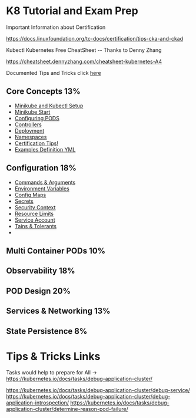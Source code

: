 # K8 Tutorial and Exam Prep

Important Information about Certification

https://docs.linuxfoundation.org/tc-docs/certification/tips-cka-and-ckad


Kubectl Kubernetes Free CheatSheet -- Thanks to Denny Zhang

https://cheatsheet.dennyzhang.com/cheatsheet-kubernetes-A4

Documented Tips and Tricks click [here](https://github.com/vlolla/kubernetes/blob/master/learningmaterialandtips.md)

## Core Concepts 13%

* [Minikube and Kubectl Setup](https://github.com/vlolla/kubernetes/blob/master/notes/coreconcepts/minikube-kubectl-setup.md)
* [Minikube Start](https://github.com/vlolla/kubernetes/blob/master/notes/coreconcepts/minikube-start.md)
* [Configuring PODS](https://github.com/vlolla/kubernetes/blob/master/notes/coreconcepts/cofiguringpods.md)
* [Controllers](https://github.com/vlolla/kubernetes/blob/master/notes/coreconcepts/controllers.md)
* [Deployment](https://github.com/vlolla/kubernetes/blob/master/notes/coreconcepts/deployment.md)
* [Namespaces](https://github.com/vlolla/kubernetes/blob/master/notes/coreconcepts/namespaces.md)
* [Certification Tips!](https://github.com/vlolla/kubernetes/blob/master/notes/CertificationTips.md)
* [Examples Definition YML](https://github.com/vlolla/kubernetes/tree/master/examples)

## Configuration 18%

* [Commands & Arguments](https://github.com/vlolla/kubernetes/blob/master/notes/configuration/commands.md)
* [Environment Variables](https://github.com/vlolla/kubernetes/blob/master/notes/configuration/env-variables.md)
* [Config Maps](https://github.com/vlolla/kubernetes/blob/master/notes/configuration/configmaps.md)
* [Secrets](https://github.com/vlolla/kubernetes/blob/master/notes/configuration/secrets.md)
* [Security Context](https://github.com/vlolla/kubernetes/blob/master/notes/configuration/securitycontext.md)
* [Resource Limits]()
* [Service Account]()
* [Tains & Tolerants]()
* 



## Multi Container PODs 10%

## Observability 18%

## POD Design 20%

## Services & Networking 13%

## State Persistence 8%

## 

# Tips & Tricks Links


Tasks would help to prepare for 
All -> https://kubernetes.io/docs/tasks/debug-application-cluster/

https://kubernetes.io/docs/tasks/debug-application-cluster/debug-service/
https://kubernetes.io/docs/tasks/debug-application-cluster/debug-application-introspection/
https://kubernetes.io/docs/tasks/debug-application-cluster/determine-reason-pod-failure/
